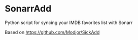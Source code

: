 # SonarrAdd
Python script for syncing your IMDB favorites list with Sonarr

Based on https://github.com/Modjor/SickAdd
